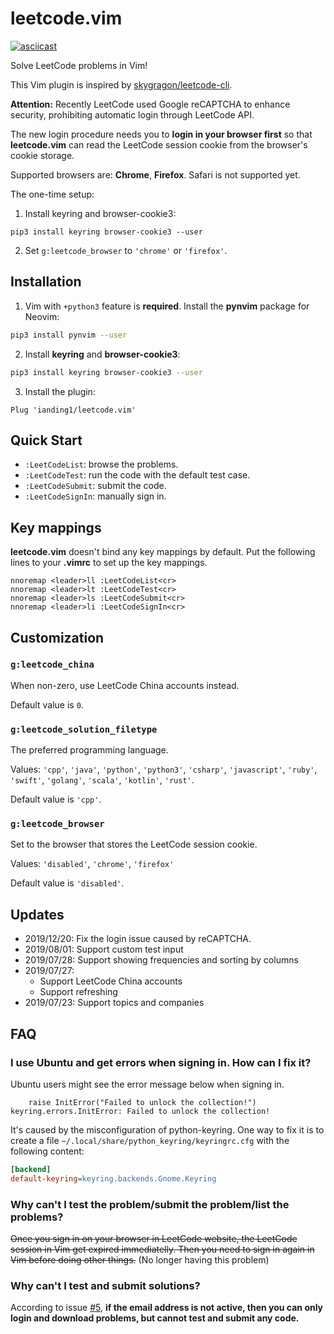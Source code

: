 # leetcode.vim

[![asciicast][thumbnail]][asciicast]

Solve LeetCode problems in Vim!

This Vim plugin is inspired by [skygragon/leetcode-cli][leetcode-cli].

**Attention:** Recently LeetCode used Google reCAPTCHA to enhance security,
prohibiting automatic login through LeetCode API.

The new login procedure needs you to **login in your browser first** so that
**leetcode.vim** can read the LeetCode session cookie from the browser's cookie
storage.

Supported browsers are: **Chrome**, **Firefox**. Safari is not supported
yet.

The one-time setup:

1. Install keyring and browser-cookie3:
```shell
pip3 install keyring browser-cookie3 --user
```
2. Set `g:leetcode_browser` to `'chrome'` or `'firefox'`.

## Installation

1. Vim with `+python3` feature is **required**. Install the **pynvim** package
for Neovim:
```sh
pip3 install pynvim --user
```
2. Install **keyring** and **browser-cookie3**:
```sh
pip3 install keyring browser-cookie3 --user
```
3. Install the plugin:
```vim
Plug 'ianding1/leetcode.vim'
```

## Quick Start

- `:LeetCodeList`: browse the problems.
- `:LeetCodeTest`: run the code with the default test case.
- `:LeetCodeSubmit`: submit the code.
- `:LeetCodeSignIn`: manually sign in.

## Key mappings

**leetcode.vim** doesn't bind any key mappings by default. Put the following
lines to your **.vimrc** to set up the key mappings.

```vim
nnoremap <leader>ll :LeetCodeList<cr>
nnoremap <leader>lt :LeetCodeTest<cr>
nnoremap <leader>ls :LeetCodeSubmit<cr>
nnoremap <leader>li :LeetCodeSignIn<cr>
```

## Customization

### `g:leetcode_china`

When non-zero, use LeetCode China accounts instead.

Default value is `0`.

### `g:leetcode_solution_filetype`

The preferred programming language.

Values: `'cpp'`, `'java'`, `'python'`, `'python3'`, `'csharp'`, `'javascript'`,
`'ruby'`, `'swift'`, `'golang'`, `'scala'`, `'kotlin'`, ``'rust'``.

Default value is `'cpp'`.

### `g:leetcode_browser`

Set to the browser that stores the LeetCode session cookie.

Values: `'disabled'`, `'chrome'`, `'firefox'`

Default value is `'disabled'`.

## Updates

- 2019/12/20: Fix the login issue caused by reCAPTCHA.
- 2019/08/01: Support custom test input
- 2019/07/28: Support showing frequencies and sorting by columns
- 2019/07/27:
  + Support LeetCode China accounts
  + Support refreshing
- 2019/07/23: Support topics and companies

## FAQ

### I use Ubuntu and get errors when signing in. How can I fix it?

Ubuntu users might see the error message below when signing in.
```text
    raise InitError("Failed to unlock the collection!")
keyring.errors.InitError: Failed to unlock the collection!
```

It's caused by the misconfiguration of python-keyring. One way to fix it is to create a file `~/.local/share/python_keyring/keyringrc.cfg` with the following content:

```ini
[backend]
default-keyring=keyring.backends.Gnome.Keyring
```

### Why can't I test the problem/submit the problem/list the problems?

~~Once you sign in on your browser in LeetCode website, the LeetCode session in
Vim get expired immediatelly. Then you need to sign in again in Vim before
doing other things.~~ (No longer having this problem)

### Why can't I test and submit solutions?

According to issue [#5][#5], **if the email address is not active, then you can
only login and download problems, but cannot test and submit any code.**

[thumbnail]: https://asciinema.org/a/200004.png
[asciicast]: https://asciinema.org/a/200004
[leetcode-cli]: https://github.com/skygragon/leetcode-cli
[#5]: https://github.com/ianding1/leetcode.vim/issues/5

